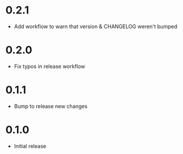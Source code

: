 # 0.2.1

* Add workflow to warn that version & CHANGELOG weren't bumped

# 0.2.0

* Fix typos in release workflow

# 0.1.1

* Bump to release new changes

# 0.1.0

* Initial release
